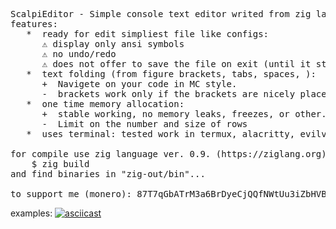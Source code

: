 <pre>
ScalpiEditor - Simple console text editor writed from zig language.
features:
   *  ready for edit simpliest file like configs:
      ⚠️ display only ansi symbols
      ⚠️ no undo/redo
      ⚠️ does not offer to save the file on exit (until it stabilizes)
   *  text folding (from figure brackets, tabs, spaces, ):
      +  Navigete on your code in MC style.
      -  brackets work only if the brackets are nicely placed. (one change nest to one line)
   *  one time memory allocation:
      +  stable working, no memory leaks, freezes, or other.
      -  Limit on the number and size of rows 
   *  uses terminal: tested work in termux, alacritty, evilvte

for compile use zig language ver. 0.9. (https://ziglang.org):
    $ zig build
and find binaries in "zig-out/bin"...

to support me (monero): 87T7qGbATrM3a6BrDyeCjQQfNWtUu3iZbHVBMC6WmEbNNE13QrrtKhBbe4vF58NR8PTFdYk2SozcHexX4Q69jbdQAsrsP7B
</pre>

examples:
[![asciicast](https://asciinema.org/a/467542.svg)](https://asciinema.org/a/467542)

